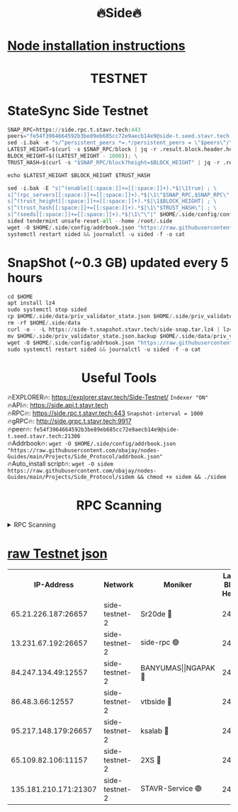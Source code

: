 <h1 align="center"> 🔥Side🔥</h1>

[Node installation instructions](https://github.com/obajay/nodes-Guides/tree/main/Projects/Side_Protocol)
=

<h1 align="center"> TESTNET</h1>

# StateSync Side Testnet
```python
SNAP_RPC=https://side.rpc.t.stavr.tech:443
peers="fe54f3964664592b3be89eb685cc72e9aecb14e9@side-t.seed.stavr.tech:21306"
sed -i.bak -e "s/^persistent_peers *=.*/persistent_peers = \"$peers\"/" $HOME/.side/config/config.toml
LATEST_HEIGHT=$(curl -s $SNAP_RPC/block | jq -r .result.block.header.height); \
BLOCK_HEIGHT=$((LATEST_HEIGHT - 1000)); \
TRUST_HASH=$(curl -s "$SNAP_RPC/block?height=$BLOCK_HEIGHT" | jq -r .result.block_id.hash)

echo $LATEST_HEIGHT $BLOCK_HEIGHT $TRUST_HASH

sed -i.bak -E "s|^(enable[[:space:]]+=[[:space:]]+).*$|\1true| ; \
s|^(rpc_servers[[:space:]]+=[[:space:]]+).*$|\1\"$SNAP_RPC,$SNAP_RPC\"| ; \
s|^(trust_height[[:space:]]+=[[:space:]]+).*$|\1$BLOCK_HEIGHT| ; \
s|^(trust_hash[[:space:]]+=[[:space:]]+).*$|\1\"$TRUST_HASH\"| ; \
s|^(seeds[[:space:]]+=[[:space:]]+).*$|\1\"\"|" $HOME/.side/config/config.toml
sided tendermint unsafe-reset-all --home /root/.side
wget -O $HOME/.side/config/addrbook.json "https://raw.githubusercontent.com/obajay/nodes-Guides/main/Projects/Side_Protocol/addrbook.json"
systemctl restart sided && journalctl -u sided -f -o cat
```
# SnapShot (~0.3 GB) updated every 5 hours
```python
cd $HOME
apt install lz4
sudo systemctl stop sided
cp $HOME/.side/data/priv_validator_state.json $HOME/.side/priv_validator_state.json.backup
rm -rf $HOME/.side/data
curl -o - -L https://side-t.snapshot.stavr.tech/side-snap.tar.lz4 | lz4 -c -d - | tar -x -C $HOME/.side --strip-components 2
mv $HOME/.side/priv_validator_state.json.backup $HOME/.side/data/priv_validator_state.json
wget -O $HOME/.side/config/addrbook.json "https://raw.githubusercontent.com/obajay/nodes-Guides/main/Projects/Side_Protocol/addrbook.json"
sudo systemctl restart sided && journalctl -u sided -f -o cat
```
 <h1 align="center"> Useful Tools</h1>
 
🔥EXPLORER🔥: https://explorer.stavr.tech/Side-Testnet/        `Indexer "ON"` \
🔥API🔥:      https://side.api.t.stavr.tech \
🔥RPC🔥:      https://side.rpc.t.stavr.tech:443              `Snapshot-interval = 1000` \
🔥gRPC🔥:     http://side.grpc.t.stavr.tech:9917 \
🔥peer🔥:     `fe54f3964664592b3be89eb685cc72e9aecb14e9@side-t.seed.stavr.tech:21306` \
🔥Addrbook🔥: ```wget -O $HOME/.side/config/addrbook.json "https://raw.githubusercontent.com/obajay/nodes-Guides/main/Projects/Side_Protocol/addrbook.json"``` \
🔥Auto_install script🔥:  `wget -O sidem https://raw.githubusercontent.com/obajay/nodes-Guides/main/Projects/Side_Protocol/sidem && chmod +x sidem && ./sidem`

<h1 align="center"> RPC Scanning</h1>

<details>
<summary>RPC Scanning</summary>

<h2 align="center"> We scan nodes in real time every 4 hours. And we provide the final result of RPC endpoints.
We cannot influence the operation of these nodes in any way. </h2>


```python
If Voting Power is higher than 0 --> then the Node is a validator of the network and may be subject to attack and be a potential threat to the chain.
```
```python
We marked such validators with a red symbol
```

</details>

[raw Testnet json](https://rpc-check.sidet.stavr.tech/sidet/rpc-sidet-result.json)
=


<table><tr><th>IP-Address</th><th>Network</th><th>Moniker</th><th>Latest Block Height</th><th>Earliest Block Height</th><th>Catching Up</th><th>Tx Index</th><th>Voting Power</th><th>Scan Time</th></tr><tr><td>65.21.226.187:26657</td><td>side-testnet-2</td><td>Sr20de 🔴</td><td>24730</td><td>1</td><td>False</td><td>on</td><td>911</td><td>2024-02-23T19:30:19.041946901UTC</td></tr><tr><td>13.231.67.192:26657</td><td>side-testnet-2</td><td>side-rpc 🟢</td><td>24730</td><td>1</td><td>False</td><td>on</td><td>0</td><td>2024-02-23T19:30:20.305969488UTC</td></tr><tr><td>84.247.134.49:12557</td><td>side-testnet-2</td><td>BANYUMAS||NGAPAK 🔴</td><td>24730</td><td>1</td><td>False</td><td>off</td><td>98</td><td>2024-02-23T19:30:20.616074978UTC</td></tr><tr><td>86.48.3.66:12557</td><td>side-testnet-2</td><td>vtbside 🔴</td><td>24732</td><td>1</td><td>False</td><td>off</td><td>299</td><td>2024-02-23T19:30:31.646911855UTC</td></tr><tr><td>95.217.148.179:26657</td><td>side-testnet-2</td><td>ksalab 🔴</td><td>24731</td><td>6001</td><td>False</td><td>off</td><td>1588</td><td>2024-02-23T19:30:27.170081652UTC</td></tr><tr><td>65.109.82.106:11157</td><td>side-testnet-2</td><td>2XS 🔴</td><td>24730</td><td>10001</td><td>False</td><td>off</td><td>99</td><td>2024-02-23T19:30:18.686357954UTC</td></tr><tr><td>135.181.210.171:21307</td><td>side-testnet-2</td><td>STAVR-Service 🟢</td><td>24733</td><td>24001</td><td>False</td><td>on</td><td>0</td><td>2024-02-23T19:30:36.089697767UTC</td></tr></table>